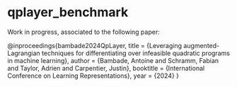 # qplayer_benchmark
Work in progress, associated to the following paper:

@inproceedings{bambade2024QpLayer, title = {Leveraging augmented-Lagrangian techniques for differentiating over infeasible quadratic programs in machine learning}, author = {Bambade, Antoine and Schramm, Fabian and Taylor, Adrien and Carpentier, Justin}, booktitle = {International Conference on Learning Representations}, year = {2024} }

